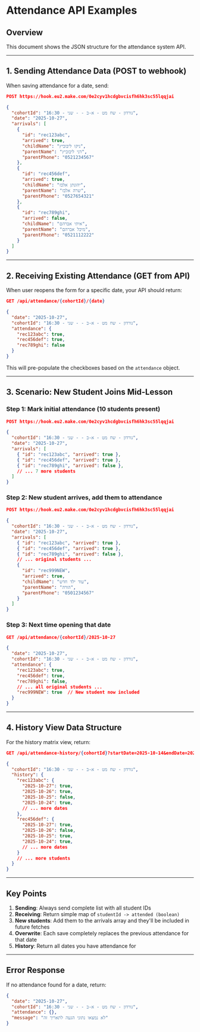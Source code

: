 # Attendance API Examples

## Overview

This document shows the JSON structure for the attendance system API.

---

## 1. Sending Attendance Data (POST to webhook)

When saving attendance for a date, send:

```json
POST https://hook.eu2.make.com/0e2cyv1hcdgbvcisfh6hk3sc55lqqjai

{
  "cohortId": "גורדון - שח מט - א-ב - - שני - 16:30",
  "date": "2025-10-27",
  "arrivals": [
    {
      "id": "rec123abc",
      "arrived": true,
      "childName": "ניקו ליבוביץ",
      "parentName": "דני ליבוביץ",
      "parentPhone": "0521234567"
    },
    {
      "id": "rec456def",
      "arrived": true,
      "childName": "יהונתן אלבז",
      "parentName": "שרה אלבז",
      "parentPhone": "0527654321"
    },
    {
      "id": "rec789ghi",
      "arrived": false,
      "childName": "איתי אברהם",
      "parentName": "מיכל אברהם",
      "parentPhone": "0521112222"
    }
  ]
}
```

---

## 2. Receiving Existing Attendance (GET from API)

When user reopens the form for a specific date, your API should return:

```json
GET /api/attendance/{cohortId}/{date}

{
  "date": "2025-10-27",
  "cohortId": "גורדון - שח מט - א-ב - - שני - 16:30",
  "attendance": {
    "rec123abc": true,
    "rec456def": true,
    "rec789ghi": false
  }
}
```

This will pre-populate the checkboxes based on the `attendance` object.

---

## 3. Scenario: New Student Joins Mid-Lesson

### Step 1: Mark initial attendance (10 students present)

```json
POST https://hook.eu2.make.com/0e2cyv1hcdgbvcisfh6hk3sc55lqqjai

{
  "cohortId": "גורדון - שח מט - א-ב - - שני - 16:30",
  "date": "2025-10-27",
  "arrivals": [
    { "id": "rec123abc", "arrived": true },
    { "id": "rec456def", "arrived": true },
    { "id": "rec789ghi", "arrived": false },
    // ... 7 more students
  ]
}
```

### Step 2: New student arrives, add them to attendance

```json
POST https://hook.eu2.make.com/0e2cyv1hcdgbvcisfh6hk3sc55lqqjai

{
  "cohortId": "גורדון - שח מט - א-ב - - שני - 16:30",
  "date": "2025-10-27",
  "arrivals": [
    { "id": "rec123abc", "arrived": true },
    { "id": "rec456def", "arrived": true },
    { "id": "rec789ghi", "arrived": false },
    // ... original students ...
    {
      "id": "rec999NEW",
      "arrived": true,
      "childName": "עוד ילד חדש",
      "parentName": "הורה",
      "parentPhone": "0501234567"
    }
  ]
}
```

### Step 3: Next time opening that date

```json
GET /api/attendance/{cohortId}/2025-10-27

{
  "date": "2025-10-27",
  "cohortId": "גורדון - שח מט - א-ב - - שני - 16:30",
  "attendance": {
    "rec123abc": true,
    "rec456def": true,
    "rec789ghi": false,
    // ... all original students ...
    "rec999NEW": true  // New student now included
  }
}
```

---

## 4. History View Data Structure

For the history matrix view, return:

```json
GET /api/attendance-history/{cohortId}?startDate=2025-10-14&endDate=2025-10-27

{
  "cohortId": "גורדון - שח מט - א-ב - - שני - 16:30",
  "history": {
    "rec123abc": {
      "2025-10-27": true,
      "2025-10-26": true,
      "2025-10-25": false,
      "2025-10-24": true,
      // ... more dates
    },
    "rec456def": {
      "2025-10-27": true,
      "2025-10-26": false,
      "2025-10-25": true,
      "2025-10-24": true,
      // ... more dates
    }
    // ... more students
  }
}
```

---

## Key Points

1. **Sending**: Always send complete list with all student IDs
2. **Receiving**: Return simple map of `studentId -> attended (boolean)`
3. **New students**: Add them to the arrivals array and they'll be included in future fetches
4. **Overwrite**: Each save completely replaces the previous attendance for that date
5. **History**: Return all dates you have attendance for

---

## Error Response

If no attendance found for a date, return:

```json
{
  "date": "2025-10-27",
  "cohortId": "גורדון - שח מט - א-ב - - שני - 16:30",
  "attendance": {},
  "message": "לא נמצאו נתוני הגעה לתאריך זה"
}
```

